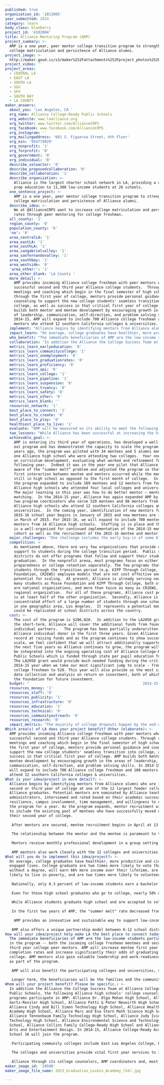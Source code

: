 ```yaml
---
published: true
organization_id: '2013005'
year_submitted: 2014
category: learn
body_class: blueberry
project_id: '4102004'
title: Alliance Mentoring Program (AMP)
project_summary: >-
  AMP is a one year, peer mentor college transition program to strengthen
  college matriculation and persistence of Alliance alumni.
project_image: >-
  http://maker.good.is/s3/maker%252Fattachments%252Fproject_photos%252Fimages%252F20500%252Fdisplay%252F2013_Graduation_Luskin_Academy_(54).jpg=c570x385
project_video: ''
project_areas:
  - CENTRAL LA
  - EAST LA
  - SOUTH LA
  - SGV
  - SFV
  - SOUTH BAY
  - LA COUNTY
maker_answers:
  about_you: 'Los Angeles, CA '
  org_name: Alliance College-Ready Public Schools
  org_website: www.laalliance.org
  org_twitter: www.twitter.com/AllianceCRPS
  org_facebook: www.facebook.com/AllianceCRPS
  org_instagram: ''
  org_mailingaddress: '601 S. Figueroa Street, 4th Floor'
  org_ein: '954779029'
  org_nonprofit: '1'
  org_forprofit: '0'
  org_government: '0'
  org_individual: '0'
  describe_soloactor: '0'
  describe_proposedcollaboration: '0'
  describe_collaboration: '1'
  describe_organization: >-
    Alliance is the largest charter school network in LA, providing a college
    prep education to 11,300 low-income students at 26 schools.
  one_sentence_project: >-
    AMP is a one year, peer mentor college transition program to strengthen
    college matriculation and persistence of Alliance alumni.
  describe_idea: >-
    We at @AllianceCRPS want to increase college matriculation and persistence
    rates through peer mentoring for college freshman.   
  all_county: '1'
  region_county: '0'
  population_county: '0'
  'no': '0'
  area_centralLA: '1'
  area_eastLA: '1'
  area_southLA: '1'
  area_sangabrielvalley: '1'
  area_sanfernandovalley: '1'
  area_southbay: '1'
  area_westside: '0'
  'area_other:': '1'
  area_other_blank: 'LA County '
  more_detail: >-
    AMP provides incoming Alliance college freshman with peer mentors who are
    successful second and third year Alliance college students.  Through regular
    meetings and coaching which begin in the final semester of high school
    through the first year of college, mentors provide personal guidance and
    counseling to support the new college students' seamless transition into
    college, as well as success in that critical first year of college. AMP
    builds both mentor and mentee development by encouraging growth in the areas
    of leadership, communication, self-direction, and problem solving skills. In
    2014-15, AMP will expand to include 700 Alliance college freshman and 100
    mentors who attend 12 southern California colleges & universities. 
  implement: "Alliance begins by identifying mentors from Alliance alumni who are in their second or third year of college at one of the 12 largest feeder colleges for Alliance graduates.  Potential mentors are nominated by Alliance teachers and administrators, interviewed and rated based on their academic success, resilience, campus involvement, time management, and willingness to commit to the program for a year. As the program expands, mentor recruitment will expand to include the existing pool of mentees who have successfully moved on to their second year of college. \r\n\r\nAfter mentors are secured, mentee recruitment begins in April at 13 participating Alliance high schools. All Alliance students attending the targeted post-secondary institutions are eligible to participate and are highly encouraged to do so via an introductory program presentation that occurs during the school day at participating high school sites. Potential mentees provide personal and academic information that assists in developing the most productive mentor/mentee pairings. \r\n\r\nThe relationship between the mentor and the mentee is paramount to the success of the program. Mentees are placed in groups led by a mentor using information gathered during the recruitment process. After the group placements are completed, all AMP participants (mentors and mentees) meet at the high school site, prior to high school graduation. The purpose of these kick-off events is to enhance the bond between mentors and mentees and between mentees themselves. Mentors meet with their mentees formally four times throughout the school year to discuss specific topics related to the mentees integration into college life.  Additionally, mentors and mentees are encouraged and often meet more frequently and informally throughout the year.  \r\n\r\nMentors receive monthly professional development in a group setting to encourage collaboration and learning among mentors.  Curriculum for the mentors is research-based and includes such topics as professional communication, data tracking, time management, leadership training, and problem solving skills.  Additionally, professional development sessions include self-reflection, sharing of best practices, providing relevant feedback on AMP, and celebrating successes.  \r\n\r\nAMP mentors also work closely with the 12 colleges and universities, ensuring mentees are successfully integrated into existing university-based programs for first year and first generation college students."
  impact_learn: "On average, college graduates have healthier, more productive and civically engaged lives. College graduate are two times more likely to vote than those without a degree, will earn 66% more income over their lifetime, are 67% less likely to live in poverty, and are two times more likely to volunteer. \r\n\r\nNationally, only 8.3 percent of low-income students earn a bachelor’s degree by their mid-20s. In Los Angeles Unified School District where 77% of students live in households so poor that they qualify for the federal Free and Reduced Lunch program, the importance of increasing college going and graduation rates are important for the long-term health of the economic, civic and cultural life of Los Angeles and for all its students.  \r\n\r\nEven for those high school graduates who go to college, nearly 50% do not graduate within 5 years. Research demonstrates that the majority of college dropouts happen in the first year with more than 30% of college freshmen quitting by the end of their freshman year. For low-income, first generation college students, this first year dropout rate is even more pronounced. As striking, anywhere from 10-40% of students experience \"summer melt\", the phenomenon in which students are accepted to college, but never actually attend college.  Again, low-income and first generation students experience “summer melt” at far higher rates.   \r\n\r\nWhile Alliance students graduate high school and are accepted to college at rates significantly higher than their peers in LAUSD and the state, first year college persistence rates for our alumni mirror national trends. For each graduating class, 65% to 70% of students persist through the first year of college into the second.  \r\n\r\nIn the first two years of AMP, the \"summer melt\" rate decreased from 22% to 15% and first year persistence rates increased from 85% to 90%.   \r\n\r\n AMP provides an innovative and sustainable way to support low-income students in their transition into and through that first critical year of college, significantly increasing their likelihood of post-secondary degree attainment and as a result a healthier, more productive and civically engaged life.  \r\n\r\nAMP also offers a unique partnership model between K-12 school districts and post-secondary institutions to support the seamless and successful transition into and through the first year of college."
  who_benefit: "The immediate beneficiaries of AMP are the low-income students participating in the program -- both the incoming college freshman mentees and second and third year college peer mentors.  AMP will increase mentee first year college completion rates and increase significantly their odds of graduating from college. AMP mentors also gain valuable leadership and work-readiness skills as part of the program.  \r\n\r\nAMP will also benefit the participating colleges and universities, strengthening the first year programming and persistence rates for its students.  AMP students provide a systematic feedback and evaluation loop to inform universities about the efficacy of their first year and first generation programs.   \r\n\r\nLonger term, the beneficiaries will be the families and the communities of the AMP students.  A college education changes more than just the life of a student, it has the power to change an entire community.  Those with a college degree are more likely to be active in their neighborhoods by volunteering and voting in local elections. Most importantly, college graduates serve as role models for their families, friends and neighbors, inspiring them to follow in their footsteps.  \r\n"
  collaboration: "In addition the Alliance the College Success Team at Alliance College-Ready Public Schools, the following Alliance high schools' college counseling programs  participate in AMP:  Alliance Dr. Olga Mohan High School, Alliance Gertz-Ressler High School, Alliance Patti & Peter Neuwirth High School, Alliance Cindy and Bill Simon Technology High School, Alliance Health Services Academy High School, Alliance Marc and Eva Stern Math Science High School, Alliance Tennenbaum Family Technology High School, Alliance Judy Ivie Burton Technology High School, Alliance Environmental Science and Technology High School, Alliance Collins Family College-Ready High School and Alliance Media Arts and Entertainment Design.  In 2014-15, Alliance College-Ready Academy High School 16 will join the program.  \r\n\r\nParticipating community colleges include East Los Angeles College, Pasadena City College, El Camino College, Santa Monica College, and Los Angeles City College. Participating four year universities include Cal State Los Angeles, Cal State Dominguez Hills, Cal State Northridge, Cal Poly Pomona, UCLA, UC Riverside, and UC Irvine.  \r\n\r\nThe colleges and universities provide vital first year services to incoming freshman, including academic preparedness resources (via tutoring services, counseling, workshops and school orientation programs) and financial hardship resources (via financial aid, financial counseling, and work study).  Additionally, several participating colleges visit Alliance high school campuses to educate and enroll incoming Alliance freshman in first year, university-based support programs and placement exams.  Others have hosted orientation days specifically for Alliance alumni and incoming Alliance freshman, including discussion of the peer mentoring program.  \r\n\r\nAlliance through its college counselors, AMP coordinators and, most importantly, AMP mentors provide the necessary social and cultural capital to leverage the resources provided by the colleges and universities.  Alliance mentors serve as extended outreach for college and university first-year completion programs.    "
  metrics_learn_earlyeducation: '0'
  metrics_learn_communitycollege: '1'
  metrics_learn_unemployment: '0'
  metrics_learn_graduationrates: '0'
  metrics_learn_proficiency: '0'
  metrics_learn_api: '0'
  metrics_learn_college: '1'
  metrics_learn_pipeline: '1'
  metrics_learn_suspension: '0'
  metrics_learn_truancy: '0'
  metrics_learn_safety: '0'
  metrics_learn_other: '0'
  metrics_learn_blank: ''
  resources_network: '1'
  best_place_to_connect: '1'
  best_place_to_create: '0'
  best_place_to_play: '0'
  healthiest_place_to_live: '1'
  evaluate: "AMP will be measured on its ability to meet the following three metrics: 1) reduce \"summer melt\" to no more than 5% of AMP participants, 2) achieve first year persistence rates of 90%, and 3) increase 6-year college graduation rates to 75% for AMP participants.  \r\n\r\nThe program will also measure lead indicators that serve as predictors of student college persistence and graduation. Indicators include the percent of students who participate in university-based first-year experience and other campus support programs, as well as student involvement with campus social and academic clubs. \r\nEvaluation will be done formally three times each year - October, February and July.  Evaluation will include analysis of mentor-mentee interactions via contact logs; surveys and focus groups of both mentors and mentees; and the academic performance of both mentors and mentees, including course load, remedial coursework, GPA, academic probation. Annual evaluation will add to that data and track the number of students that persistence into the next year,  as well as ultimate graduation rates of AMP participants.  \r\n"
  two_lessons: "While Alliance has been successful at increasing the high school graduation rates of low-income students in Los Angeles (94% grad rate) and successful in helping our students get accepted to college (95% college acceptance), we have been less successful in preparing them fully for success in college. Alliance alumni persistence rates mirror those of low-income students of color nationally. After several years of tracking our alumni, we discovered 3 important impediments to their success in college – academic preparedness, financial hardship and a social isolation when our students arrive on campus.  As a result, Alliance has adjusted several strategies, including curriculum changes that support more writing and offers more intervention and remediation while in high school so students reduce the need for remediation in college. Secondly, our counseling program has increased efforts to support students in identifying and securing financial aid.  \r\n\r\nAMP addresses the critical third hurdle which is the social and cultural isolation that low-income students experience when attending college. Research indicates that students who develop a sense of belonging and connectedness to their university are more likely to succeed.  As such, Alliance crafted AMP to include the following strategies: 1) development of peer relationships, 2) connecting students to college and university through existing campus resources and support programs, and 3) ensuring ongoing check-ins that serve an early warning system for students at risk of dropping out.    \r\n\r\nThe other important lesson has been our commitment to organizational efficacy, ability to scale, and long-term sustainability. Few organizations provide direct support to students during the college transition period – most focus on college preparedness while students are in high school OR college retention programs once students are in college. For the few that do provide transition support, the ability to scale is limited to by the cost structure. Alliance’s goal has always been to work at scale, not only for our students, but also to serve as a model for other school networks and school districts.  Staff costs are relatively low, with peer mentors serving as the frontlines of program delivery.  Peer mentors serve 3 critical functions: 1) financial sustainability & scale, 2) empowerment of peer mentors, and 3) critical peer support that is critical to the success and integration of incoming college freshman. "
  achievable_goal: >-
    AMP is entering its third year of operations, has developed a well-thought
    out program and has demonstrated the capacity to scale the program.  Three
    years ago, the program was piloted with 34 mentees and 5 alumni mentors from
    one Alliance high school who were attending two colleges.  Year one focused
    on curriculum development, evaluating what worked and refinement for the
    following year.  Indeed it was in the year one pilot that Alliance became
    aware of the “summer melt” problem and adjusted the program so that the
    first interaction between mentee and mentors occurred while the mentee was
    still in high school as opposed to the first month of college.  In 2013-14,
    the program expanded to include 189 mentees and 12 mentors from four
    Alliance high schools who attended four local colleges and universities. 
    The major learning in this year was how to do better mentor – mentee
    matching.  In the 2014-15 year, Alliance has again expanded AMP by adding
    two program coordinators who serve 520 mentees and 86 mentors from 13
    Alliance high schools who attend 12 southern California colleges and
    universities.  In the coming year, identification of new mentors for the
    2015-16 school year begins in January of 2015 and new mentees are identified
    in March of 2015. For 2015-16, we will expand to include 700 mentees and 100
    mentors from 14 Alliance high schools.  Staffing is in place and the program
    is a well-organized for continued implementation of the 2014-15 mentee
    cohort as well as the recruitment of the 2015-16 mentee and mentor cohort.  
  major_challenges: "One challenge includes the early buy-in of some Alliance high school seniors who will attend college the following fall. We could potentially have more students in the program than we currently do.  Our goal is to have 60% of the graduating class of all Alliance high schools in the program.  We are currently at 40%.   As high school students, they often lack understanding of what will be required of them as they transition to college and, frankly, don’t know what they don’t know in terms the help and support they will need.  Secondly, students are often reluctant to pair up with “strangers” or people they do not know well.  Thirdly, students do not want to be perceived as needing help.  To remedy this challenge, the AMP staff are working more closely with the college counselors to introduce AMP to students earlier in the year.  We are also brining in past participants in AMP to discuss the benefits of the program with Alliance high school seniors.  Finally, we are carefully crafting the program messaging as network support system for all Alliance students vs. individual coaching and support. \r\n\r\nThe other anticipated challenge will be the growing need for mentors as the program grows.  While mentors gain valuable training and leadership development experience, as low-income students themselves, they face the financial pressure and time constraints of their low-income college peers.  In the short-term, Alliance will expand the benefits of serving as a mentor to include book stipends to ease some of their financial burden.  Over the long-term, our goal is to explore with our university partners more formal certificate programs and potential course credits for serving as an AMP mentor.  \r\n"
  competition: >-
    As mentioned above, there are very few organizations that provide direct
    support to students during the college transition period.  Public school
    districts do not offer programs that follow and support their students after
    graduation.  In the nonprofit arena, most programs focus on either college
    preparedness or college retention separately. The few programs that support
    students through the transition period (e.g. KIPP Through College, POSSE
    Foundation, CR2EWS) employee models that are not cost effective and limit
    potential for scaling.  At present, Alliance is already serving nearly as
    many students as Posse Foundation and KIPP Through College, both of which
    are national organizations, and more than twice as many as CR2EWS, a
    regional organization.  For all of these programs, Alliance cost per student
    is at least half of the other organization.  Secondly, Alliance is a
    concentrated effort of a large number of students through one school network
    in one geographic area, Los Angeles.  It represents a potential model that
    could be replicated at school districts across the country.   
  cost: >-
    The cost of the program is $206,020.  In addition to the LA2050 grant, in
    the short-term, Alliance will cover the additional funds from foundation and
    individual partners.   The program has been partially underwritten by an
    Alliance individual donor in the first three years. Given Alliance’s track
    record at raising funds and as the program continues to show success at
    scale, we feel confident that we will attract additionally supporters.  In
    the next five years as Alliance continues to grow, the program will slowly
    be integrated into the ongoing operating cost of Alliance College-Ready
    Public Schools which is funded through state per pupil education funding.
    The LA2050 grant would provide much needed funding during the critical
    2014-15 year when we take our most significant jump to scale - from 189
    college freshman to 520. This year will also provide us the most significant
    data collection and analysis on return on investment, both of which will lay
    the foundation for future investment.  
  budget: "                                                    2014-15 AMP Budget\t  LA 2050 Funding\t\r\n\r\nPersonnel \t\t\t\r\n-\tAMP Program Manager\t\t\t\r\n-\tMentor Coordinator\t\t\t\r\n-\tMentor Coordinator \t\t\t\r\nTotal: \t                                          $121,835\t                       $65,600\t\r\n\t\t\t\r\nBenefits: \t                                      $24,307\t\r\n\t\t\t\r\nTotal Personnel: \t\t                    $146,142\t                      $65,600\r\n\t\t\t\r\nNon Personnel: \t\t\t\r\nMentor Stipends ($400 x 86):\t      $34,400\t                      $34,400\t\r\nTravel & Mileage:\t                                $2,000\t\t\r\nKick-Off Event: \t                              $10,000\t\t\r\nIndirect (@7%)\t                              $13,478\t\t\r\n\t\t\t\r\nTotal Non-Personnel:\t                     $59,878\t                      $34,400\r\n\t\t\t\r\nTotal\t                                            $206,020\t                    $100,000\r\n"
  resources_money: '1'
  resources_staff: '0'
  resources_publicity: '1'
  resources_infrastructure: '0'
  resources_education: '1'
  resources_technical: '0'
  resources_communityoutreach: '0'
  resources_research: '0'
  impact_metrics: "The majority of college dropouts happen by the end of the first year of college. By stemming the dropout rates of first year college students at both community colleges and four-year universities, AMP significantly increases post-secondary degree attainment for participants in the program.   \r\n\r\nAMP also offers a seamless transition between high school and college.  Mentees first meet their mentors before they graduate from high school.  Mentors come directly from the universities and colleges that the students will attend and provide important, specific and personal support through the summer months leading up to college as well as through the first year, ensuring AMP freshman experience a seamless transition between high school and college. \r\n\r\nAMP has already shown to significantly decrease the \"summer melt\" phenomenon among incoming college freshman, thereby strengthening college matriculation rates.  \r\n"
Which area(s) of LA does your project benefit? Other (elaborate): >-
  AMP provides incoming Alliance college freshman with peer mentors who are
  successful second and third year Alliance college students. Through regular
  meetings and coaching which begin in the final semester of high school through
  the first year of college, mentors provide personal guidance and counseling to
  support the new college students' seamless transition into college, as well as
  success in that critical first year of college. AMP builds both mentor and
  mentee development by encouraging growth in the areas of leadership,
  communication, self-direction, and problem solving skills. In 2014-15, AMP
  will expand to include 700 Alliance college freshman and 100 mentors who
  attend 12 southern California colleges & universities.
What is your idea/project in more detail?: >-
  Alliance begins by identifying mentors from Alliance alumni who are in their
  second or third year of college at one of the 12 largest feeder colleges for
  Alliance graduates. Potential mentors are nominated by Alliance teachers and
  administrators, interviewed and rated based on their academic success,
  resilience, campus involvement, time management, and willingness to commit to
  the program for a year. As the program expands, mentor recruitment will expand
  to include the existing pool of mentees who have successfully moved on to
  their second year of college. 
   
   After mentors are secured, mentee recruitment begins in April at 13 participating Alliance high schools. All Alliance students attending the targeted post-secondary institutions are eligible to participate and are highly encouraged to do so via an introductory program presentation that occurs during the school day at participating high school sites. Potential mentees provide personal and academic information that assists in developing the most productive mentor/mentee pairings. 
   
   The relationship between the mentor and the mentee is paramount to the success of the program. Mentees are placed in groups led by a mentor using information gathered during the recruitment process. After the group placements are completed, all AMP participants (mentors and mentees) meet at the high school site, prior to high school graduation. The purpose of these kick-off events is to enhance the bond between mentors and mentees and between mentees themselves. Mentors meet with their mentees formally four times throughout the school year to discuss specific topics related to the mentees integration into college life. Additionally, mentors and mentees are encouraged and often meet more frequently and informally throughout the year. 
   
   Mentors receive monthly professional development in a group setting to encourage collaboration and learning among mentors. Curriculum for the mentors is research-based and includes such topics as professional communication, data tracking, time management, leadership training, and problem solving skills. Additionally, professional development sessions include self-reflection, sharing of best practices, providing relevant feedback on AMP, and celebrating successes. 
   
   AMP mentors also work closely with the 12 colleges and universities, ensuring mentees are successfully integrated into existing university-based programs for first year and first generation college students.
What will you do to implement this idea/project?: >-
  On average, college graduates have healthier, more productive and civically
  engaged lives. College graduate are two times more likely to vote than those
  without a degree, will earn 66% more income over their lifetime, are 67% less
  likely to live in poverty, and are two times more likely to volunteer. 
   
   Nationally, only 8.3 percent of low-income students earn a bachelor’s degree by their mid-20s. In Los Angeles Unified School District where 77% of students live in households so poor that they qualify for the federal Free and Reduced Lunch program, the importance of increasing college going and graduation rates are important for the long-term health of the economic, civic and cultural life of Los Angeles and for all its students. 
   
   Even for those high school graduates who go to college, nearly 50% do not graduate within 5 years. Research demonstrates that the majority of college dropouts happen in the first year with more than 30% of college freshmen quitting by the end of their freshman year. For low-income, first generation college students, this first year dropout rate is even more pronounced. As striking, anywhere from 10-40% of students experience "summer melt", the phenomenon in which students are accepted to college, but never actually attend college. Again, low-income and first generation students experience “summer melt” at far higher rates. 
   
   While Alliance students graduate high school and are accepted to college at rates significantly higher than their peers in LAUSD and the state, first year college persistence rates for our alumni mirror national trends. For each graduating class, 65% to 70% of students persist through the first year of college into the second. 
   
   In the first two years of AMP, the "summer melt" rate decreased from 22% to 15% and first year persistence rates increased from 85% to 90%. 
   
    AMP provides an innovative and sustainable way to support low-income students in their transition into and through that first critical year of college, significantly increasing their likelihood of post-secondary degree attainment and as a result a healthier, more productive and civically engaged life. 
   
   AMP also offers a unique partnership model between K-12 school districts and post-secondary institutions to support the seamless and successful transition into and through the first year of college.
How will your idea/project help make LA the best place to connect today? In LA2050?: >-
  The immediate beneficiaries of AMP are the low-income students participating
  in the program -- both the incoming college freshman mentees and second and
  third year college peer mentors. AMP will increase mentee first year college
  completion rates and increase significantly their odds of graduating from
  college. AMP mentors also gain valuable leadership and work-readiness skills
  as part of the program. 
   
   AMP will also benefit the participating colleges and universities, strengthening the first year programming and persistence rates for its students. AMP students provide a systematic feedback and evaluation loop to inform universities about the efficacy of their first year and first generation programs. 
   
   Longer term, the beneficiaries will be the families and the communities of the AMP students. A college education changes more than just the life of a student, it has the power to change an entire community. Those with a college degree are more likely to be active in their neighborhoods by volunteering and voting in local elections. Most importantly, college graduates serve as role models for their families, friends and neighbors, inspiring them to follow in their footsteps.
Whom will your project benefit? Please be specific.: >-
  In addition the Alliance the College Success Team at Alliance College-Ready
  Public Schools, the following Alliance high schools' college counseling
  programs participate in AMP: Alliance Dr. Olga Mohan High School, Alliance
  Gertz-Ressler High School, Alliance Patti & Peter Neuwirth High School,
  Alliance Cindy and Bill Simon Technology High School, Alliance Health Services
  Academy High School, Alliance Marc and Eva Stern Math Science High School,
  Alliance Tennenbaum Family Technology High School, Alliance Judy Ivie Burton
  Technology High School, Alliance Environmental Science and Technology High
  School, Alliance Collins Family College-Ready High School and Alliance Media
  Arts and Entertainment Design. In 2014-15, Alliance College-Ready Academy High
  School 16 will join the program. 
   
   Participating community colleges include East Los Angeles College, Pasadena City College, El Camino College, Santa Monica College, and Los Angeles City College. Participating four year universities include Cal State Los Angeles, Cal State Dominguez Hills, Cal State Northridge, Cal Poly Pomona, UCLA, UC Riverside, and UC Irvine. 
   
   The colleges and universities provide vital first year services to incoming freshman, including academic preparedness resources (via tutoring services, counseling, workshops and school orientation programs) and financial hardship resources (via financial aid, financial counseling, and work study). Additionally, several participating colleges visit Alliance high school campuses to educate and enroll incoming Alliance freshman in first year, university-based support programs and placement exams. Others have hosted orientation days specifically for Alliance alumni and incoming Alliance freshman, including discussion of the peer mentoring program. 
   
   Alliance through its college counselors, AMP coordinators and, most importantly, AMP mentors provide the necessary social and cultural capital to leverage the resources provided by the colleges and universities. Alliance mentors serve as extended outreach for college and university first-year completion programs.
maker_image_id: '20500'
maker_image_file_name: 2013_Graduation_Luskin_Academy_(54).jpg

---
```

